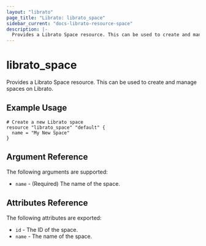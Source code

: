 ```yaml
---
layout: "librato"
page_title: "Librato: librato_space"
sidebar_current: "docs-librato-resource-space"
description: |-
  Provides a Librato Space resource. This can be used to create and manage spaces on Librato.
---
```


# librato\_space

Provides a Librato Space resource. This can be used to
create and manage spaces on Librato.

## Example Usage

```
# Create a new Librato space
resource "librato_space" "default" {
  name = "My New Space"
}
```

## Argument Reference

The following arguments are supported:

* `name` - (Required) The name of the space.

## Attributes Reference

The following attributes are exported:

* `id` - The ID of the space.
* `name` - The name of the space.

